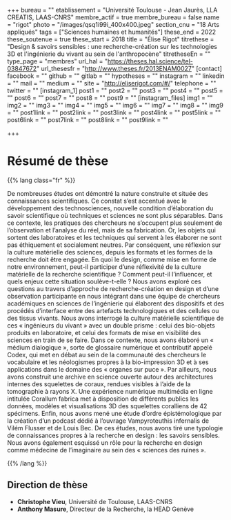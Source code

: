 +++
bureau = ""
etablissement = "Université Toulouse - Jean Jaurès, LLA CREATIS, LAAS-CNRS"
membre_actif = true
membre_bureau = false
name = "rigot"
photo = "/images/qsq1i99i_400x400.jpeg"
section_cnu = "18 Arts appliqués"
tags = ["Sciences humaines et humanités"]
these_end = 2022
these_soutenue = true
these_start = 2018
title = "Élise Rigot"
titrethese = "Design & savoirs sensibles : une recherche-création sur les technologies 3D et l'ingénierie du vivant au sein de l'anthropocène"
titretheseEn = ""
type_page = "membres"
url_hal = "https://theses.hal.science/tel-03847672"
url_thesesfr = "http://www.theses.fr/2013ENAM0027"
[contact]
facebook = ""
github = ""
gitlab = ""
hypotheses = ""
instagram = ""
linkedin = ""
mail = ""
medium = ""
site = "http://eliserigot.com/#/"
telephone = ""
twitter = ""
[instagram_1]
post1 = ""
post2 = ""
post3 = ""
post4 = ""
post5 = ""
post6 = ""
post7 = ""
post8 = ""
post9 = ""
[instagram_files]
img1 = ""
img2 = ""
img3 = ""
img4 = ""
img5 = ""
img6 = ""
img7 = ""
img8 = ""
img9 = ""
post1link = ""
post2link = ""
post3link = ""
post4link = ""
post5link = ""
post6link = ""
post7link = ""
post8link = ""
post9link = ""

+++
# Résumé de thèse

{{% lang class="fr" %}}

De nombreuses études ont démontré la nature construite et située des connaissances scientifiques. Ce constat s’est accentué avec le développement des technosciences, nouvelle condition d’élaboration du savoir scientifique où techniques et sciences ne sont plus séparables. Dans ce contexte, les pratiques des chercheurs ne s’occupent plus seulement de l’observation et l’analyse du réel, mais de sa fabrication. Or, les objets qui sortent des laboratoires et les techniques qui servent à les élaborer ne sont pas éthiquement et socialement neutres. Par conséquent, une réflexion sur la culture matérielle des sciences, depuis les formats et les formes de la recherche doit être engagée. En quoi le design, comme mise en forme de notre environnement, peut-il participer d’une réflexivité de la culture matérielle de la recherche scientifique ? Comment peut-il l’influencer, et quels enjeux cette situation soulève-t-elle ? Nous avons exploré ces questions au travers d’approche de recherche-création en design et d’une observation participante en nous intégrant dans une équipe de chercheurs académiques en sciences de l’ingénierie qui élaborent des dispositifs et des procédés d’interface entre des artefacts technologiques et des cellules ou des tissus vivants. Nous avons interrogé la culture matérielle scientifique de ces « ingénieurs du vivant » avec un double prisme : celui des bio-objets produits en laboratoire, et celui des formats de mise en visibilité des sciences en train de se faire. Dans ce contexte, nous avons élaboré un « médium dialogique », sorte de glossaire numérique et contributif appelé Codex, qui met en débat au sein de la communauté des chercheurs le vocabulaire et les néologismes propres à la bio-impression 3D et à ses applications dans le domaine des « organes sur puce ». Par ailleurs, nous avons construit une archive en science ouverte autour des architectures internes des squelettes de coraux, rendues visibles à l’aide de la tomographie à rayons X. Une expérience numérique multimédia en ligne intitulée Corallum fabrica met à disposition de différents publics les données, modèles et visualisations 3D des squelettes coralliens de 42 spécimens. Enfin, nous avons mené une étude d’ordre épistémologique par la création d’un podcast dédié à l’ouvrage Vampyroteuthis infernalis de Vilém Flusser et de Louis Bec. De ces études, nous avons tiré une typologie de connaissances propres à la recherche en design : les savoirs sensibles. Nous avons également esquissé un rôle pour la recherche en design comme médecine de l’imaginaire au sein des « sciences des ruines ».

{{% /lang %}}

## Direction de thèse

* **Christophe Vieu**, Université de Toulouse, LAAS-CNRS
* **Anthony Masure**, Directeur de la Recherche, la HEAD Genève